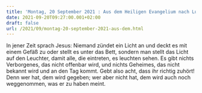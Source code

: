 ```yaml
---
title: 'Montag, 20 September 2021 : Aus dem Heiligen Evangelium nach Lukas - Lk 8,16-18.'
date: 2021-09-20T09:27:00.001+02:00
draft: false
url: /2021/09/montag-20-september-2021-aus-dem.html
---
```


In jener Zeit sprach Jesus: Niemand zündet ein Licht an und deckt es mit einem Gefäß zu oder stellt es unter das Bett, sondern man stellt das Licht auf den Leuchter, damit alle, die eintreten, es leuchten sehen. Es gibt nichts Verborgenes, das nicht offenbar wird, und nichts Geheimes, das nicht bekannt wird und an den Tag kommt. Gebt also acht, dass ihr richtig zuhört! Denn wer hat, dem wird gegeben; wer aber nicht hat, dem wird auch noch weggenommen, was er zu haben meint.